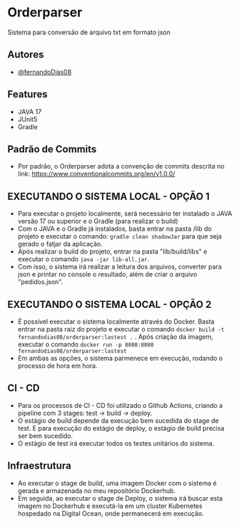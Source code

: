 # Orderparser
Sistema para conversão de arquivo txt em formato json

## Autores

- [@fernandoDias08](https://github.com/FernandoDias08)

## Features
- JAVA 17
- JUnit5
- Gradle


## Padrão de Commits
- Por padrão, o Orderparser adota a convenção de commits descrita no link:
 https://www.conventionalcommits.org/en/v1.0.0/

## EXECUTANDO O SISTEMA LOCAL - OPÇÃO 1
- Para executar o projeto localmente, será necessário ter instalado o JAVA versão 17 ou superior e o Gradle (para realizar o build)
- Com o JAVA e o Gradle já instalados, basta entrar na pasta /lib do projeto e executar o comando:
  ```gradle clean shadowJar``` para que seja gerado o fatjar da aplicação.
- Após realizar o build do projeto, entrar na pasta "lib/build/libs" e executar o comando ```java -jar lib-all.jar```.
- Com isso, o sistema irá realizar a leitura dos arquivos, converter para json e printar no console o resultado, além de criar o arquivo "pedidos.json".
  
## EXECUTANDO O SISTEMA LOCAL - OPÇÃO 2
- É possível executar o sistema localmente através do Docker. Basta entrar na pasta raiz do projeto e executar o comando ```docker build -t fernandodias08/orderparser:lastest .``` . Após criação da imagem, executar o comando ```docker run -p 8080:8080 fernandodias08/orderparser:lastest```
- Em ambas as opções, o sistema parmenece em execução, rodando o processo de hora em hora.

## CI - CD
- Para os processos de CI - CD foi utilizado o Github Actions, criando a pipeline com 3 stages: test -> build -> deploy.
- O estágio de build depende da execução bem sucedida do stage de test. E para execução do estágio de deploy, o estágio de build precisa ser bem sucedido.
- O estágio de test irá executar todos os testes unitários do sistema.

## Infraestrutura
- Ao executar o stage de build, uma imagem Docker com o sistema é gerada e armazenada no meu repositório Dockerhub.
- Em seguida, ao executar o stage de Deploy, o sistema irá buscar esta imagem no Dockerhub e executá-la em um cluster Kubernetes hospedado na Digital Ocean, onde permanecerá em execução. 
